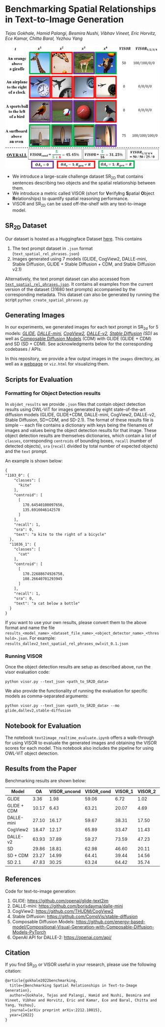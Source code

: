 # Benchmarking Spatial Relationships in Text-to-Image Generation
*Tejas Gokhale, Hamid Palangi, Besmira Nushi, Vibhav Vineet, Eric Horvitz, Ece Kamar, Chitta Baral, Yezhou Yang*

<!-- ![](assets/motivating_example_4.png "") -->
<p align=center>
  <img src="assets/visor_example_detailed_new.png" height=400px/>
</p>

- We introduce a large-scale challenge dataset SR<sub>2D</sub> that contains sentences describing two objects and the spatial relationship between them.
- We introduce a metric called VISOR (short for **V**erify**I**ng **S**patial **O**bject **R**elationships) to quantify spatial reasoning performance.  
- VISOR and SR<sub>2D</sub> can be used off-the-shelf with any text-to-image model.

## SR<sub>2D</sub> Dataset
Our dataset is hosted as a Huggingface Dataset [here](https://huggingface.co/datasets/tgokhale/sr2d_visor).  This contains 
1. The text prompt dataset in `.json` format (`text_spatial_rel_phrases.json`)
2. Images generated using 7 models (GLIDE, CogView2, DALLE-mini, Stable Diffusion, GLIDE + Stable Diffusion + CDM, and Stable Diffusion v2.1) 

Alternatively, the text prompt dataset can also accessed from [`text_spatial_rel_phrases.json`](https://github.com/microsoft/VISOR/blob/main/text_spatial_rel_phrases.json). It contains all examples from the current version of the dataset (31680 text prompts) accompanied by the corresponding metadata.
This dataset can also be generated by running the script `python create_spatial_phrases.py`


## Generating Images
In our experiments, we generated images for each text prompt in SR<sub>2d</sub> for 5 models: *[GLIDE](https://arxiv.org/abs/2112.10741), [DALLE-mini](https://github.com/borisdayma/dalle-mini), [CogView2](https://arxiv.org/abs/2204.14217), [DALLE-v2](https://cdn.openai.com/papers/dall-e-2.pdf), [Stable Diffusion](https://arxiv.org/abs/2112.10752) (SD)* as well as [Composable Diffusion Models](https://arxiv.org/abs/2206.01714) (CDM) with GLIDE (GLIDE + CDM) and SD (SD + CDM). See acknowledgments below for the corresponding codebases / APIs.

In this repository, we provide a few output images in the `images` directory, as well as a [webpage](https://visort2i.github.io/) or `viz.html` for visualizing them.

## Scripts for Evaluation
### Formatting for Object Detection results

In `objdet_results` we provide `.json` files that contain object detection results using OWL-ViT for images generated by eight state-of-the-art diffusion models (GLIDE, GLIDE+CDM, DALLE-mini, CogView2, DALLE-v2, Stable Diffusion, SD+CDM, and SD-2.1).
The format of these results file is simple -- each file contains a dictionary with keys being the filenames of images and values being the object detection results for that image.  These object detection results are themselves dictionaries, which contain a list of `classes`, corresponding `centroids` of bounding boxes, `recall` (number of detected objects), `sra` (`recall` divided by total number of expected objects) and the `text` prompt.

An example is shown below:
```
{
"1103_0": {
    "classes": [
      "kite"
    ],
    "centroid": [
      [
        170.64540100097656,
        135.6916046142578
      ]
    ],
    "recall": 1,
    "sra": 0,
    "text": "a kite to the right of a bicycle"
  },
  "11036_1": {
    "classes": [
      "cat"
    ],
    "centroid": [
      [
        170.22688674926758,
        108.26640701293945
      ]
    ],
    "recall": 1,
    "sra": 0,
    "text": "a cat below a bottle"
  }
}
```
If you want to use your own results, please convert them to the above format and name the file `results_<model_name>_<dataset_file_name>_<object_detector_name>_<threshold>.json`.
For example: `results_dallev2_text_spatial_rel_phrases_owlvit_0.1.json`

### Running VISOR
Once the object detection results are setup as described above, run the visor evaluation code:
```
python visor.py --text_json <path_to_SR2D_data> 
```
We also provide the functionality of running the evaluation for specific models as comma-separated arguments:
```
python visor.py --text_json <path_to_SR2D_data> --mo glide,dallev2,stable-diffusion
```

## Notebook for Evaluation
The notebook `text2image_realtime_evaluate.ipynb` offers a walk-through for using VISOR to evaluate the generated images and obtaining the VISOR scores for each model.
This notebook also includes the pipeline for using OWL-ViT object detection.

## Results from the Paper
Benchmarking results are shown below:

| Model  | OA | VISOR_uncond | VISOR_cond | VISOR_1 | VISOR_2 | VISOR_3 | VISOR_4 |
| ---- | ---- | ---- | ---- | ---- | ---- | ---- | ---- |
| GLIDE       |  3.36 |  1.98 | 59.06 |  6.72 |  1.02 |  0.17 | 0.03 |
| GLIDE + CDM | 10.17 |  6.43 | 63.21 | 20.07 |  4.69 |  0.83 | 0.11 |
| DALLE-mini  | 27.10 | 16.17 | 59.67 | 38.31 | 17.50 |  6.89 | 1.96 |
| CogView2    | 18.47 | 12.17 | 65.89 | 33.47 | 11.43 |  3.22 | 0.57 |
| DALLE-v2    | 63.93 | 37.89 | 59.27 | 73.59 | 47.23 | 23.26 | 7.49 |
| SD          | 29.86 | 18.81 | 62.98 | 46.60 | 20.11 |  6.89 | 1.63 |
| SD + CDM    | 23.27 | 14.99 | 64.41 | 39.44 | 14.56 |  4.84 | 1.12 |
| SD 2.1      | 47.83 | 30.25 | 63.24 | 64.42 | 35.74 | 16.13 | 4.70 |

## References
Code for text-to-image generation:
1. GLIDE: https://github.com/openai/glide-text2im
2. DALLE-mini: https://github.com/borisdayma/dalle-mini
3. CogView2: https://github.com/THUDM/CogView2
4. Stable Diffusion: https://github.com/CompVis/stable-diffusion
5. Composable Diffusion Models: https://github.com/energy-based-model/Compositional-Visual-Generation-with-Composable-Diffusion-Models-PyTorch
6. OpenAI API for DALLE-2: https://openai.com/api/

## Citation
If you find SR<sub>2D</sub> or VISOR useful in your research, please use the following citation:
```
@article{gokhale2022benchmarking,
  title={Benchmarking Spatial Relationships in Text-to-Image Generation},
  author={Gokhale, Tejas and Palangi, Hamid and Nushi, Besmira and Vineet, Vibhav and Horvitz, Eric and Kamar, Ece and Baral, Chitta and Yang, Yezhou},
  journal={arXiv preprint arXiv:2212.10015},
  year={2022}
}
```
